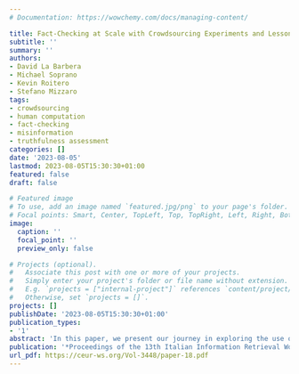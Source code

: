 ```yaml
---
# Documentation: https://wowchemy.com/docs/managing-content/

title: Fact-Checking at Scale with Crowdsourcing Experiments and Lessons Learned
subtitle: ''
summary: ''
authors:
- David La Barbera
- Michael Soprano
- Kevin Roitero
- Stefano Mizzaro
tags:
- crowdsourcing
- human computation
- fact-checking
- misinformation
- truthfulness assessment
categories: []
date: '2023-08-05'
lastmod: 2023-08-05T15:30:30+01:00
featured: false
draft: false

# Featured image
# To use, add an image named `featured.jpg/png` to your page's folder.
# Focal points: Smart, Center, TopLeft, Top, TopRight, Left, Right, BottomLeft, Bottom, BottomRight.
image:
  caption: ''
  focal_point: ''
  preview_only: false

# Projects (optional).
#   Associate this post with one or more of your projects.
#   Simply enter your project's folder or file name without extension.
#   E.g. `projects = ["internal-project"]` references `content/project/deep-learning/index.md`.
#   Otherwise, set `projects = []`.
projects: []
publishDate: '2023-08-05T15:30:30+01:00'
publication_types:
- '1'
abstract: 'In this paper, we present our journey in exploring the use of crowdsourcing for fact-checking. We discuss our early experiments aimed towards the identification of the best possible setting for misinformation assessment using crowdsourcing. Our results indicate that the crowd can effectively address misinformation at scale, showing some degree of correlation with experts. We also highlight the influence of worker background on the quality of truthfulness assessments.'
publication: '*Proceedings of the 13th Italian Information Retrieval Workshop.*'
url_pdf: https://ceur-ws.org/Vol-3448/paper-18.pdf
---
```

